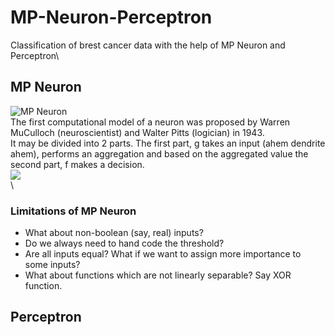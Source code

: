 # MP-Neuron-Perceptron
Classification of brest cancer data with the help of MP Neuron and Perceptron\

## MP Neuron ##
![MP Neuron](https://miro.medium.com/max/554/1*fDHlg9iNo0LLK4czQqqO9A.png)\
The first computational model of a neuron was proposed by Warren MuCulloch (neuroscientist) and Walter Pitts (logician) in 1943.\
It may be divided into 2 parts. The first part, g takes an input (ahem dendrite ahem), performs an aggregation and based on the aggregated value the second part, f makes a decision.\
![](https://miro.medium.com/max/825/1*NLchBzohJvCCNMPPnF-V-A.png)\
\
### Limitations of MP Neuron ###
* What about non-boolean (say, real) inputs?
* Do we always need to hand code the threshold?
* Are all inputs equal? What if we want to assign more importance to some inputs?
* What about functions which are not linearly separable? Say XOR function.

## Perceptron ##
